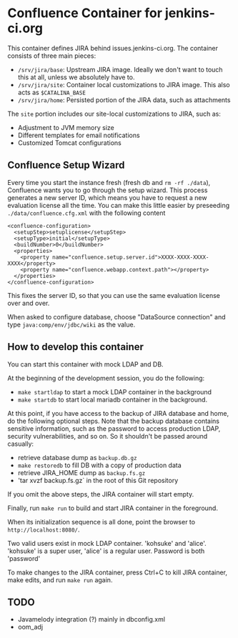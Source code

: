 # Confluence Container for jenkins-ci.org

This container defines JIRA behind issues.jenkins-ci.org.
The container consists of three main pieces:

* `/srv/jira/base`: Upstream JIRA image. Ideally we don't want to touch this at all, unless we absolutely have to.
* `/srv/jira/site`: Container local customizations to JIRA image. This also acts as `$CATALINA_BASE`
* `/srv/jira/home`: Persisted portion of the JIRA data, such as attachments

The `site` portion includes our site-local customizations to JIRA, such as:

* Adjustment to JVM memory size
* Different templates for email notifications
* Customized Tomcat configurations

## Confluence Setup Wizard

Every time you start the instance fresh (fresh db and `rm -rf ./data`), Confluence wants you to go
through the setup wizard. This process generates a new server ID, which means you have to request
a new evaluation license all the time. You can make this little easier by preseeding `./data/confluence.cfg.xml`
with the following content

    <confluence-configuration>
      <setupStep>setuplicense</setupStep>
      <setupType>initial</setupType>
      <buildNumber>0</buildNumber>
      <properties>
        <property name="confluence.setup.server.id">XXXX-XXXX-XXXX-XXXX</property>
        <property name="confluence.webapp.context.path"></property>
      </properties>
    </confluence-configuration>

This fixes the server ID, so that you can use the same evaluation license over and over.

When asked to configure database, choose "DataSource connection" and type `java:comp/env/jdbc/wiki`
as the value.

## How to develop this container
You can start this container with mock LDAP and DB.

At the beginning of the development session, you do the following:

* `make startldap` to start a mock LDAP container in the background
* `make startdb` to start local mariadb container in the background.

At this point, if you have access to the backup of JIRA database and home, do the following optional steps.
Note that the backup database contains sensitive information, such as the password to access production LDAP,
security vulnerabilities, and so on. So it shouldn't be passed around casually:

* retrieve database dump as `backup.db.gz`
* `make restoredb` to fill DB with a copy of production data
* retrieve JIRA_HOME dump as `backup.fs.gz`
* 'tar xvzf backup.fs.gz` in the root of this Git repository

If you omit the above steps, the JIRA container will start empty.

Finally, run `make run` to build and start JIRA container in the foreground.

When its initialization sequence is all done, point the browser to `http://localhost:8080/`.

Two valid users exist in mock LDAP container. 'kohsuke' and 'alice'.
'kohsuke' is a super user, 'alice' is a regular user. Password is both 'password'

To make changes to the JIRA container, press Ctrl+C to kill JIRA container,
make edits, and run `make run` again.

## TODO
* Javamelody integration (?) mainly in dbconfig.xml
* oom_adj